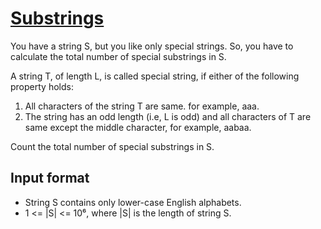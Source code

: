 # [Substrings][link]

You have a string S, but you like only special strings. So, you have to calculate the total number of special substrings in S.

A string T, of length L, is called special string, if either of the following property holds:

1. All characters of the string T are same. for example, aaa.
2. The string has an odd length (i.e, L is odd) and all characters of T are same except the middle character, for example, aabaa.

Count the total number of special substrings in S.

## Input format

- String S contains only lower-case English alphabets.
- 1 <= |S| <= 10⁶, where |S| is the length of string S.

[link]: https://www.hackerearth.com/practice/algorithms/string-algorithm/basics-of-string-manipulation/practice-problems/algorithm/special-substrings-9fb5dbe8/

